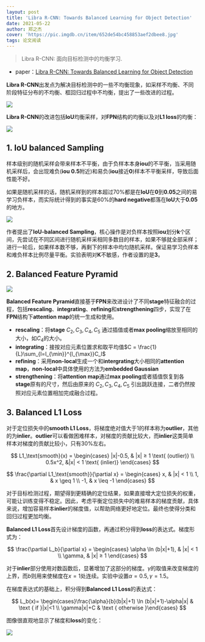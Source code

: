 ```yaml
---
layout: post
title: 'Libra R-CNN: Towards Balanced Learning for Object Detection'
date: 2021-05-22
author: 郑之杰
cover: 'https://pic.imgdb.cn/item/652de54bc458853aef2dbee8.jpg'
tags: 论文阅读
---
```


> Libra R-CNN: 面向目标检测中的均衡学习.

- paper：[Libra R-CNN: Towards Balanced Learning for Object Detection](https://arxiv.org/abs/1904.02701)

**Libra R-CNN**出发点为解决目标检测中的一些不均衡现象，如采样不均衡、不同阶段特征分布的不均衡、框回归过程中不均衡，提出了一些改进的过程。

![](https://pic.imgdb.cn/item/652de5b3c458853aef2e97ef.jpg)

**Libra R-CNN**的改进包括**IoU**均衡采样，对**FPN**结构的均衡以及对**L1 loss**的均衡：

![](https://pic.imgdb.cn/item/652de603c458853aef2f3da1.jpg)

## 1. IoU balanced Sampling

样本级别的随机采样会带来样本不平衡，由于负样本本身**iou**的不平衡，当采用随机采样后，会出现难负(**iou 0.5**附近)和易负(**iou**接近**0**)样本不平衡采样，导致后面性能不好。

如果是随机采样的话，随机采样到的样本超过$70\%$都是在**IoU**在**0**到**0.05**之间的易学习负样本，而实际统计得到的事实是$60\%$的**hard negative**都落在**IoU**大于**0.05**的地方。

![](https://pic.imgdb.cn/item/652de726c458853aef318341.jpg)

作者提出了**IoU-balanced Sampling**，核心操作是对负样本按照**iou**划分**k**个区间，先尝试在不同区间进行随机采样采相同多数目的样本，如果不够就全部采样；进行一轮后，如果样本数不够，再剩下的样本中均匀随机采样。保证易学习负样本和难负样本比例尽量平衡。实验表明对**K**不敏感，作者设置的是**3**。 

## 2. Balanced Feature Pyramid

![](https://pic.imgdb.cn/item/652de7dec458853aef32fb7a.jpg)

**Balanced Feature Pyramid**直接基于**FPN**来改进设计了不同**stage**特征融合的过程，包括**rescaling**、**integrating**、**refining**和**strengthening**四步，实现了在**FPN**结构下**attention map**的统一生成和使用。
- **rescaling**：将**stage** $C_2,C_3,C_4,C_5$ 通过插值或者**max pooling**缩放至相同的大小，如$C_4$的大小。
- **integrating**：接按对应元素位置求和取平均值$C = \frac{1}{L}\sum_{l=l_{\min}}^{l_{\max}}C_l$
- **refining**：采用**non-local**生成一个和**intergrating**大小相同的**attention map**，**non-local**中具体使用的方法为**embedded Gaussian**
- **strengthening**：将**attention map**通过**max pooling**或者插值恢复到各**stage**原有的尺寸，然后由原来的 $C_2,C_3,C_4,C_5$ 引出跳跃连接，二者仍然按照对应元素位置相加完成融合过程。

## 3. Balanced L1 Loss

对于定位损失中的**smooth L1 Loss**，将梯度绝对值大于$1$的样本称为**outlier**，其他的为**inlier**。**outlier**可以看做困难样本，对梯度的贡献比较大，而**inlier**这类简单样本对梯度的贡献比较小，只有$30\%$左右。

$$ L1_\text{smooth}(x) = \begin{cases} |x|-0.5, & |x| ≥ 1 \text{ (outlier)} \\ 0.5x^2, &|x| < 1 \text{ (inlier)} \end{cases} $$

$$
\frac{\partial L1_\text{smooth}}{\partial x} = \begin{cases}
x, & |x| < 1 \\
1, & x \geq 1 \\
-1, & x \leq -1
\end{cases}
$$

对于目标检测过程，期望得到更精确的定位结果，如果直接增大定位损失的权重，可能让训练变得不稳定。因此，考虑平衡定位损失中的难易样本的梯度贡献，具体来说，增加容易样本**inlier**的梯度值，以帮助网络更好地定位。最终也使得分类和回归过程更加均衡。

**Balanced L1 Loss**首先设计梯度的函数，再通过积分得到**loss**的表达式。梯度形式为：

$$
\frac{\partial L_b}{\partial x} = \begin{cases}
\alpha \ln (b|x|+1), & |x| < 1 \\
\gamma, & |x| ≥ 1
\end{cases}
$$

对于**inlier**部分使用对数函数后，显著增加了这部分的梯度。$\gamma$的取值来改变梯度的上界，而$b$则用来使梯度在$x=1$处连续。实验中设置$\alpha = 0.5, \gamma=1.5$。

在梯度表达式的基础上，积分得到**Balanced L1 Loss**的表达式：

$$
L_b(x)= \begin{cases}\frac{\alpha}{b}(b|x|+1) \ln (b|x|+1)-\alpha|x| & \text { if }|x|<1 \\ \gamma|x|+C & \text { otherwise }\end{cases}
$$

图像很直观地显示了梯度和**loss**的变化：

![](https://pic.imgdb.cn/item/652defc9c458853aef458034.jpg)